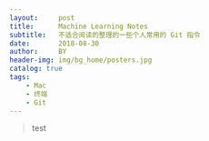 ```yaml
---
layout:     post
title:      Machine Learning Notes
subtitle:   不适合阅读的整理的一些个人常用的 Git 指令
date:       2018-08-30
author:     BY
header-img: img/bg_home/posters.jpg
catalog: true
tags:
    - Mac
    - 终端
    - Git
---
```


>test